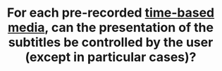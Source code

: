 ---
title: For each pre-recorded [time-based media](#temporal-media-type-sound-video-and-synchronize), can the presentation of the subtitles be controlled by the user (except in particular cases)?
---